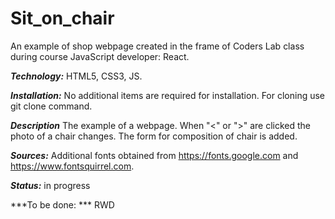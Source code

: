 # Sit_on_chair

An example of shop webpage created in the frame of Coders Lab class during course JavaScript developer: React.

***Technology:*** HTML5, CSS3, JS.

***Installation:*** No additional items are required for installation. For cloning use git clone command.

***Description*** The example of a webpage. When "<" or ">" are clicked the photo of a chair changes.
The form for composition of chair is added.

***Sources:*** Additional fonts obtained from https://fonts.google.com and https://www.fontsquirrel.com.

***Status:*** in progress

***To be done: *** RWD



